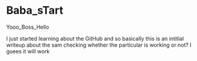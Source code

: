 # Baba_sTart
Yooo_Boss_Hello

I just started learning about the GitHub and so basically this is an intitial writeup about the sam checking whether the particular is working or not?
I guees it will work
